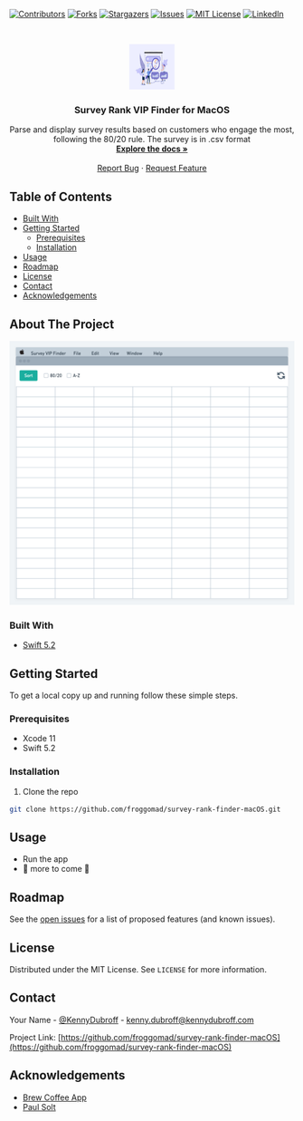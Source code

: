 <!--
*** To avoid retyping too much info. Do a search and replace for the following:
*** /repo_name, /repo/ (with /repo-name/)
-->


<!-- PROJECT SHIELDS -->
<!--
*** I'm using markdown "reference style" links for readability.
*** Reference links are enclosed in brackets [ ] instead of parentheses ( ).
*** See the bottom of this document for the declaration of the reference variables
*** for contributors-url, forks-url, etc. This is an optional, concise syntax you may use.
*** https://www.markdownguide.org/basic-syntax/#reference-style-links
-->
[![Contributors][contributors-shield]][contributors-url]
[![Forks][forks-shield]][forks-url]
[![Stargazers][stars-shield]][stars-url]
[![Issues][issues-shield]][issues-url]
[![MIT License][license-shield]][license-url]
[![LinkedIn][linkedin-shield]][linkedin-url]

<!-- PROJECT LOGO -->
<br />
<p align="center">
  <a href="https://github.com/froggomad/survey-rank-finder-macOS">
    <img src="images/survey-vip-finder.jpeg" alt="Survey VIP Finder Logo" width="80" height="80">
  </a>

  <h3 align="center">Survey Rank VIP Finder for MacOS</h3>

  <p align="center">
    Parse and display survey results based on customers who engage the most, following the 80/20 rule. The survey is in .csv format
    <br />
    <a href="https://github.com/froggomad/survey-rank-finder-macOS/tree/master/docs"><strong>Explore the docs »</strong></a>
    <br />
    <br />
    <!-- <a href="https://github.com/froggomad/survey-rank-finder-macOS">View Demo</a>
    · -->
    <a href="https://github.com/froggomad/survey-rank-finder-macOS/issues">Report Bug</a>
    ·
    <a href="https://github.com/froggomad/survey-rank-finder-macOS/issues">Request Feature</a>
  </p>
</p>

<!-- TABLE OF CONTENTS -->
## Table of Contents

<!-- * [About the Project](#about-the-project) -->
* [Built With](#built-with)
* [Getting Started](#getting-started)
  * [Prerequisites](#prerequisites)
  * [Installation](#installation)
* [Usage](#usage)
* [Roadmap](#roadmap)
* [License](#license)
* [Contact](#contact)
* [Acknowledgements](#acknowledgements)

<!-- ABOUT THE PROJECT -->
## About The Project

[![Product Name Screen Shot][product-screenshot]](images/screenshot.png)

### Built With

* [Swift 5.2]()

<!-- GETTING STARTED -->
## Getting Started

To get a local copy up and running follow these simple steps.

### Prerequisites
* Xcode 11
* Swift 5.2

### Installation

1. Clone the repo
```sh
git clone https://github.com/froggomad/survey-rank-finder-macOS.git
```

<!-- USAGE EXAMPLES -->
## Usage

* Run the app
* :construction_worker: more to come :construction_worker:

<!-- ROADMAP -->
## Roadmap

See the [open issues](https://github.com/froggomad/survey-rank-finder-macOS/issues) for a list of proposed features (and known issues).

<!-- LICENSE -->
## License

Distributed under the MIT License. See `LICENSE` for more information.

<!-- CONTACT -->
## Contact

Your Name - [@KennyDubroff](https://twitter.com/KennyDubroff) - kenny.dubroff@kennydubroff.com

Project Link: [https://github.com/froggomad/survey-rank-finder-macOS](https://github.com/froggomad/survey-rank-finder-macOS)

<!-- ACKNOWLEDGEMENTS -->
## Acknowledgements

* [Brew Coffee App](https://www.brewcoffeeapp.com/)
* [Paul Solt](http://paulsolt.com/)

<!-- MARKDOWN LINKS & IMAGES -->
<!-- https://www.markdownguide.org/basic-syntax/#reference-style-links -->
[contributors-shield]: https://img.shields.io/github/contributors/froggomad/repo.svg?style=flat-square
[contributors-url]: https://github.com/froggomad/survey-rank-finder-macOS/graphs/contributors
[forks-shield]: https://img.shields.io/github/forks/froggomad/repo.svg?style=flat-square
[forks-url]: https://github.com/froggomad/survey-rank-finder-macOS/network/members
[stars-shield]: https://img.shields.io/github/stars/froggomad/repo.svg?style=flat-square
[stars-url]: https://github.com/froggomad/survey-rank-finder-macOS/stargazers
[issues-shield]: https://img.shields.io/github/issues/froggomad/repo.svg?style=flat-square
[issues-url]: https://github.com/froggomad/survey-rank-finder-macOS/issues
[license-shield]: https://img.shields.io/github/license/froggomad/repo.svg?style=flat-square
[license-url]: https://github.com/froggomad/survey-rank-finder-macOS/blob/master/LICENSE.txt
[linkedin-shield]: https://img.shields.io/badge/-LinkedIn-black.svg?style=flat-square&logo=linkedin&colorB=555
[linkedin-url]: https://linkedin.com/in/kenny-dubroff
[product-screenshot]: images/screenshot.png
